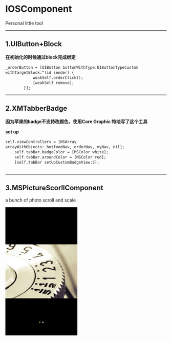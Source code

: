 # IOSComponent
Personal little tool

---

## 1.UIButton+Block
**在初始化的时候通过block完成绑定**

```
_orderButton = [UIButton buttonWithType:UIButtonTypeCustom withTargetBlock:^(id sender) {
            weakSelf.orderClick();
            [weakSelf remove];
        }];
```
---

## 2.XMTabberBadge
**因为苹果的badge不支持改颜色，使用Core Graphic 特地写了这个工具**

**set up**

```
self.viewControllers = [NSArray arrayWithObjects:_hotfoodNav,_orderNav,_myNav, nil];
    self.tabBar.badgeColor = [MSColor white];
    self.tabBar.aroundColor = [MSColor red];
    [self.tabBar setUpCustomBadgeView:3];
    
```

---

## 3.MSPictureScorllComponent
a bunch of photo scroll and scale 

<!--https://github.com/LinkRober/MSPictureScorllComponent/blob/master/screenshot.png-->

<div align="left"><img src="screenshot.png" height="400px" /></div>





